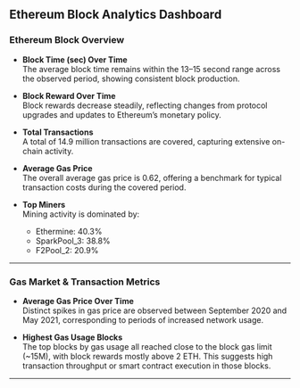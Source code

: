 ## Ethereum Block Analytics Dashboard

### Ethereum Block Overview

- **Block Time (sec) Over Time**  
  The average block time remains within the 13–15 second range across the observed period, showing consistent block production.

- **Block Reward Over Time**  
  Block rewards decrease steadily, reflecting changes from protocol upgrades and updates to Ethereum’s monetary policy.

- **Total Transactions**  
  A total of 14.9 million transactions are covered, capturing extensive on-chain activity.

- **Average Gas Price**  
  The overall average gas price is 0.62, offering a benchmark for typical transaction costs during the covered period.

- **Top Miners**  
  Mining activity is dominated by:
  - Ethermine: 40.3%  
  - SparkPool_3: 38.8%  
  - F2Pool_2: 20.9%

---

### Gas Market & Transaction Metrics

- **Average Gas Price Over Time**  
  Distinct spikes in gas price are observed between September 2020 and May 2021, corresponding to periods of increased network usage.

- **Highest Gas Usage Blocks**  
  The top blocks by gas usage all reached close to the block gas limit (~15M), with block rewards mostly above 2 ETH. This suggests high transaction throughput or smart contract execution in those blocks.

---


